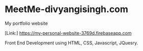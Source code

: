 # MeetMe-divyangisingh.com
My portfolio website 

[Link:] https://my-personal-website-3769d.firebaseapp.com

Front End Development using HTML, CSS, Javascript, JQuesry.
